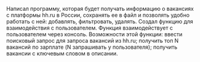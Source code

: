 Написал программу, которая будет получать информацию о вакансиях с платформы hh.ru в России, сохранять ее в файл и позволять удобно работать с ней: добавлять, фильтровать, удалять.
Создал функцию для взаимодействия с пользователем. Функция взаимодействует с пользователем через консоль. Возможности этой функции: ввести поисковый запрос для запроса вакансий из hh.ru; получить топ N вакансий по зарплате (N запрашивать у пользователя); получить вакансии с ключевым словом в описании.
